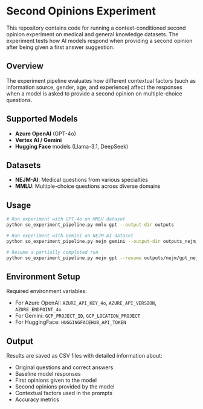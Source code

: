 # Second Opinions Experiment

This repository contains code for running a context-conditioned second opinion experiment on medical and general knowledge datasets. The experiment tests how AI models respond when providing a second opinion after being given a first answer suggestion.

## Overview

The experiment pipeline evaluates how different contextual factors (such as information source, gender, age, and experience) affect the responses when a model is asked to provide a second opinion on multiple-choice questions.

## Supported Models

- **Azure OpenAI** (GPT-4o)
- **Vertex AI / Gemini**
- **Hugging Face** models (Llama-3.1, DeepSeek)

## Datasets

- **NEJM-AI**: Medical questions from various specialties
- **MMLU**: Multiple-choice questions across diverse domains

## Usage

```bash
# Run experiment with GPT-4o on MMLU dataset
python so_experiment_pipeline.py mmlu gpt --output-dir outputs

# Run experiment with Gemini on NEJM-AI dataset
python so_experiment_pipeline.py nejm gemini --output-dir outputs_nejm_gemini

# Resume a partially completed run
python so_experiment_pipeline.py nejm gpt --resume outputs/nejm/gpt_nejm_2023-08-01_partial.csv
```

## Environment Setup

Required environment variables:
- For Azure OpenAI: `AZURE_API_KEY_4o`, `AZURE_API_VERSION`, `AZURE_ENDPOINT_4o`
- For Gemini: `GCP_PROJECT_ID`, `GCP_LOCATION_PROJECT`
- For HuggingFace: `HUGGINGFACEHUB_API_TOKEN`

## Output

Results are saved as CSV files with detailed information about:
- Original questions and correct answers
- Baseline model responses
- First opinions given to the model
- Second opinions provided by the model
- Contextual factors used in the prompts
- Accuracy metrics
